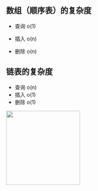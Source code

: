 ## 数组（顺序表）的复杂度

- 查询 o(1)  

- 插入 o(n)

- 删除 o(n)

## 链表的复杂度

- 查询 o(n)  
- 插入 o(1)
- 删除 o(1)

<img src="https://ws2.sinaimg.cn/large/006tNc79ly1g1xki8xw24j30j40mmt9n.jpg" width="200px" />

​		